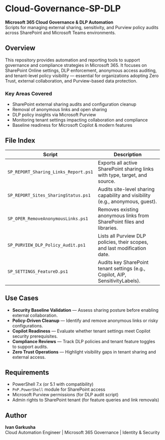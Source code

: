 # Cloud-Governance-SP-DLP

**Microsoft 365 Cloud Governance & DLP Automation**  
Scripts for managing external sharing, sensitivity, and Purview policy audits across SharePoint and Microsoft Teams environments.

## Overview

This repository provides automation and reporting tools to support governance and compliance strategies in Microsoft 365. It focuses on SharePoint Online settings, DLP enforcement, anonymous access auditing, and tenant-level policy visibility — essential for organizations adopting Zero Trust, external collaboration, and Purview-based data protection.

### Key Areas Covered

- SharePoint external sharing audits and configuration cleanup
- Removal of anonymous links and open sharing
- DLP policy insights via Microsoft Purview
- Monitoring tenant settings impacting collaboration and compliance
- Baseline readiness for Microsoft Copilot & modern features

## File Index

| Script                                   | Description                                                                 |
|------------------------------------------|-----------------------------------------------------------------------------|
| `SP_REPORT_Sharing_Links_Report.ps1`     | Exports all active SharePoint sharing links with type, target, and source. |
| `SP_REPORT_Sites_SharingStatus.ps1`      | Audits site-level sharing capability and visibility (e.g., anonymous, guest). |
| `SP_OPER_RemoveAnonymousLinks.ps1`       | Removes existing anonymous links from SharePoint files and libraries.       |
| `SP_PURVIEW_DLP_Policy_Audit.ps1`        | Lists all Purview DLP policies, their scopes, and last modification date.   |
| `SP_SETTINGS_FeatureD.ps1`               | Audits key SharePoint tenant settings (e.g., Copilot, AIP, SensitivityLabels). |

## Use Cases

- **Security Baseline Validation** — Assess sharing posture before enabling external collaboration.
- **Policy-Driven Cleanup** — Identify and remove anonymous links or risky configurations.
- **Copilot Readiness** — Evaluate whether tenant settings meet Copilot security prerequisites.
- **Compliance Reviews** — Track DLP policies and tenant feature toggles to support audits.
- **Zero Trust Operations** — Highlight visibility gaps in tenant sharing and external access.

## Requirements

- PowerShell 7.x (or 5.1 with compatibility)
- `PnP.PowerShell` module for SharePoint access
- Microsoft Purview permissions (for DLP audit script)
- Admin rights to SharePoint tenant (for feature queries and link removals)

## Author

**Ivan Garkusha**  
Cloud Automation Engineer | Microsoft 365 Governance | Identity & Security  

